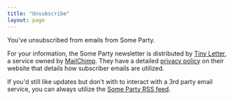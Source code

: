 ```yaml
---
title: "Unsubscribe"
layout: page
---
```


You've unsubscribed from emails from Some Party.

For your information, the Some Party newsletter is distributed by [Tiny Letter](http://tinyletter.com), a service owned by [MailChimp](https://mailchimp.com/). They have a detailed [privacy policy](http://tinyletter.com/site/legal/privacy/) on their website that details how subscriber emails are utilized.

If you'd still like updates but don't with to interact with a 3rd party email service, you can always utilize the [Some Party RSS feed](/feed.xml).